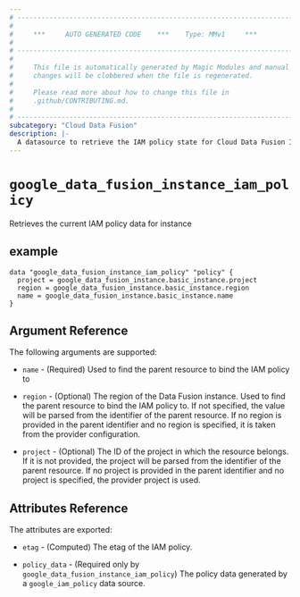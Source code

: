 ```yaml
---
# ----------------------------------------------------------------------------
#
#     ***     AUTO GENERATED CODE    ***    Type: MMv1     ***
#
# ----------------------------------------------------------------------------
#
#     This file is automatically generated by Magic Modules and manual
#     changes will be clobbered when the file is regenerated.
#
#     Please read more about how to change this file in
#     .github/CONTRIBUTING.md.
#
# ----------------------------------------------------------------------------
subcategory: "Cloud Data Fusion"
description: |-
  A datasource to retrieve the IAM policy state for Cloud Data Fusion Instance
---
```



# `google_data_fusion_instance_iam_policy`
Retrieves the current IAM policy data for instance



## example

```hcl
data "google_data_fusion_instance_iam_policy" "policy" {
  project = google_data_fusion_instance.basic_instance.project
  region = google_data_fusion_instance.basic_instance.region
  name = google_data_fusion_instance.basic_instance.name
}
```

## Argument Reference

The following arguments are supported:

* `name` - (Required) Used to find the parent resource to bind the IAM policy to
* `region` - (Optional) The region of the Data Fusion instance.
 Used to find the parent resource to bind the IAM policy to. If not specified,
  the value will be parsed from the identifier of the parent resource. If no region is provided in the parent identifier and no
  region is specified, it is taken from the provider configuration.

* `project` - (Optional) The ID of the project in which the resource belongs.
    If it is not provided, the project will be parsed from the identifier of the parent resource. If no project is provided in the parent identifier and no project is specified, the provider project is used.

## Attributes Reference

The attributes are exported:

* `etag` - (Computed) The etag of the IAM policy.

* `policy_data` - (Required only by `google_data_fusion_instance_iam_policy`) The policy data generated by
  a `google_iam_policy` data source.
